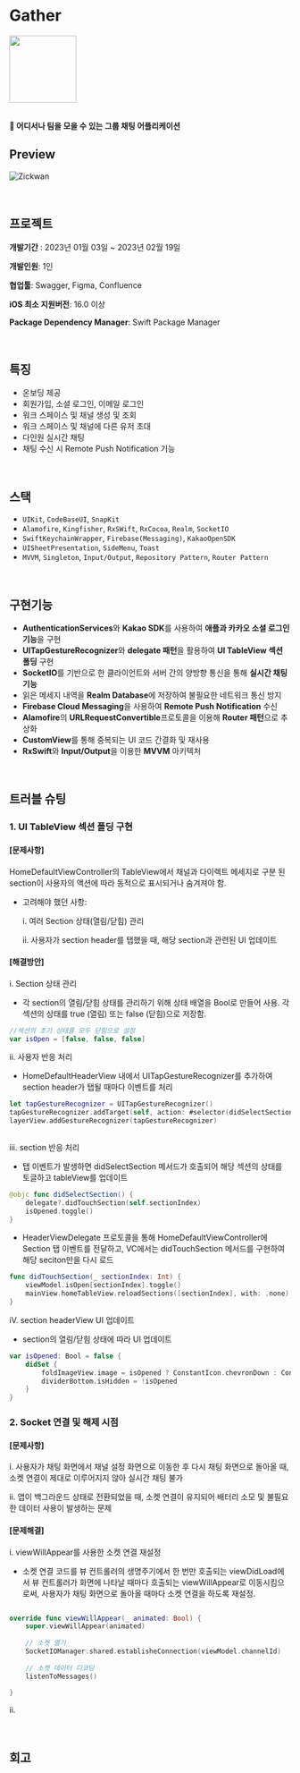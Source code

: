 # Gather

<img width="120" height="120" src="https://github.com/989ksy/Gather/assets/122261047/0be8047d-5ef0-43d6-add3-39be23eb12d2">

</br>
</br>

**💬 어디서나 팀을 모을 수 있는 그룹 채팅 어플리케이션**


## Preview

![Zickwan](https://github.com/989ksy/Gather/assets/122261047/d3bd0325-f2ae-45e9-8aa9-12621d74ed9f)


</br>

## 프로젝트

**개발기간** : 2023년 01월 03일 ~ 2023년 02월 19일

**개발인원**: 1인

**협업툴**: Swagger, Figma, Confluence

**iOS 최소 지원버전**: 16.0 이상

**Package Dependency Manager**: Swift Package Manager


</br>

## 특징

- 온보딩 제공
- 회원가입, 소셜 로그인, 이메일 로그인 
- 워크 스페이스 및 채널 생성 및 조회
- 워크 스페이스 및 채널에 다른 유저 초대
- 다인원 실시간 채팅
- 채팅 수신 시 Remote Push Notification 기능

</br>

## 스택

- `UIKit`, `CodeBaseUI`, `SnapKit`
- `Alamofire`, `Kingfisher`, `RxSWift`, `RxCocoa`, `Realm`, `SocketIO`
- `SwiftKeychainWrapper`, `Firebase(Messaging)`, `KakaoOpenSDK`
- `UISheetPresentation`, `SideMenu`, `Toast`
- `MVVM`, `Singleton`, `Input/Output`, `Repository Pattern`, `Router Pattern`

</br>

## 구현기능

- **AuthenticationServices**와 **Kakao SDK**를 사용하여 **애플과 카카오 소셜 로그인 기능**을 구현
- **UITapGestureRecognizer**와 **delegate 패턴**을 활용하여 **UI TableView 섹션 폴딩** 구현
- **SocketIO**를 기반으로 한 클라이언트와 서버 간의 양방향 통신을 통해 **실시간 채팅 기능**
- 읽은 메세지 내역을 **Realm Database**에 저장하여 불필요한 네트워크 통신 방지
- **Firebase Cloud Messaging**을 사용하여 **Remote Push Notification** 수신
- **Alamofire**의 **URLRequestConvertible**프로토콜을 이용해 **Router 패턴**으로 추상화
- **CustomView**를 통해 중복되는 UI 코드 간결화 및 재사용
- **RxSwift**와 **Input/Output**을 이용한 **MVVM** 아키텍처


</br>

 ## 트러블 슈팅

### 1. UI TableView 섹션 폴딩 구현

#### [문제사항]

HomeDefaultViewController의 TableView에서 채널과 다이렉트 메세지로 구분 된 section이 사용자의 액션에 따라 동적으로 표시되거나 숨겨져야 함.

- 고려해야 했던 사항:

  i. 여러 Section 상태(열림/닫힘) 관리

  ii. 사용자가 section header를 탭했을 때, 해당 section과 관련된 UI 업데이트


#### [해결방안]

i. Section 상태 관리

- 각 section의 열림/닫힘 상태를 관리하기 위해 상태 배열을 Bool로 만들어 사용. 각 섹션의 상태를 true (열림) 또는 false (닫힘)으로 저장함.

``` swift
//섹션의 초기 상태를 모두 닫힘으로 설정
var isOpen = [false, false, false]        
```

ii. 사용자 반응 처리
- HomeDefaultHeaderView 내에서 UITapGestureRecognizer를 추가하여 section header가 탭될 때마다 이벤트를 처리

``` swift
let tapGestureRecognizer = UITapGestureRecognizer()
tapGestureRecognizer.addTarget(self, action: #selector(didSelectSection))
layerView.addGestureRecognizer(tapGestureRecognizer)
            
```

iii. section 반응 처리
- 탭 이벤트가 발생하면 didSelectSection 메서드가 호출되어 해당 섹션의 상태를 토글하고 tableView를 업데이트

``` swift
@objc func didSelectSection() {
    delegate?.didTouchSection(self.sectionIndex)
    isOpened.toggle()
}

```

- HeaderViewDelegate 프로토콜을 통해 HomeDefaultViewController에 Section 탭 이벤트를 전달하고, VC에서는 didTouchSection 메서드를 구현하여 해당 seciton만을 다시 로드
  
``` swift
func didTouchSection(_ sectionIndex: Int) {
    viewModel.isOpen[sectionIndex].toggle()
    mainView.homeTableView.reloadSections([sectionIndex], with: .none)
}

```

iV. section headerView UI 업데이트

- section의 열림/닫힘 상태에 따라 UI 업데이트

``` swift
var isOpened: Bool = false {
    didSet {
        foldImageView.image = isOpened ? ConstantIcon.chevronDown : ConstantIcon.chevronUp
        dividerBottom.isHidden = !isOpened
    }
}

```
 

### 2. Socket 연결 및 해제 시점

#### [문제사항]

i. 사용자가 채팅 화면에서 채널 설정 화면으로 이동한 후 다시 채팅 화면으로 돌아올 때, 소켓 연결이 제대로 이루어지지 않아 실시간 채팅 불가

ii. 앱이 백그라운드 상태로 전환되었을 때, 소켓 연결이 유지되어 배터리 소모 및 불필요한 데이터 사용이 발생하는 문제

#### [문제해결]

i. viewWillAppear를 사용한 소켓 연결 재설정

- 소켓 연결 코드를 뷰 컨트롤러의 생명주기에서 한 번만 호출되는 viewDidLoad에서 뷰 컨트롤러가 화면에 나타날 때마다 호출되는 viewWillAppear로 이동시킴으로써, 사용자가 채팅 화면으로 돌아올 때마다 소켓 연결을 하도록 재설정.

``` swift

override func viewWillAppear(_ animated: Bool) {
    super.viewWillAppear(animated)
    
    // 소켓 열기
    SocketIOManager.shared.establisheConnection(viewModel.channelId)
    
    // 소켓 데이터 디코딩
    listenToMessages()
    
}

```

ii.


 </br>

 ## 회고
